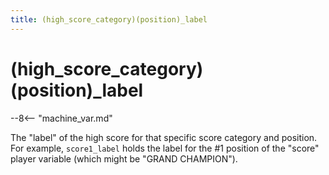 ```yaml
---
title: (high_score_category)(position)_label
---
```


# (high_score_category)(position)_label


--8<-- "machine_var.md"

The "label" of the high score for that specific score category and
position. For example, `score1_label` holds the label for the #1
position of the "score" player variable (which might be "GRAND
CHAMPION").
